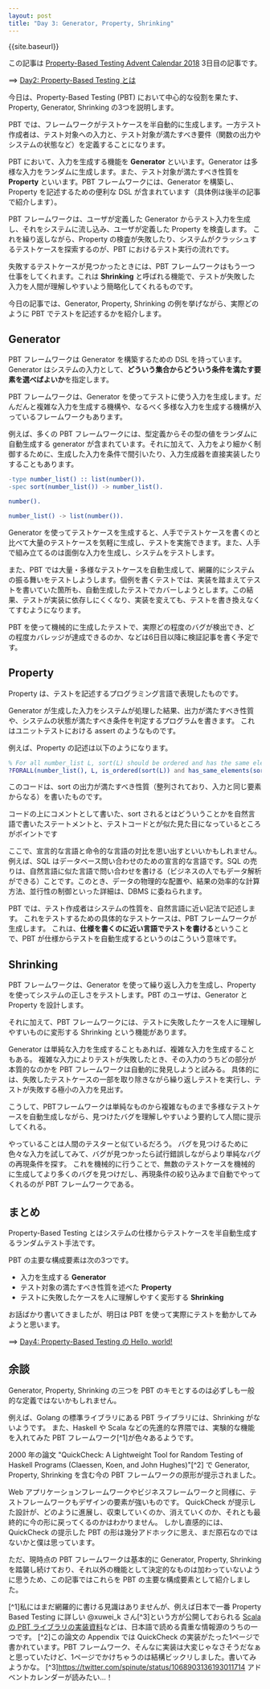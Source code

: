 ```yaml
---
layout: post
title: "Day 3: Generator, Property, Shrinking"
---
```


{{site.baseurl}}

この記事は [Property-Based Testing Advent Calendar 2018](https://qiita.com/advent-calendar/2018/property-based-testing) 3日目の記事です。

==> [Day2: Property-Based Testing とは](http://spinute.org/2018/12/02/PBT-day2.html)

今日は、Property-Based Testing (PBT) において中心的な役割を果たす、Property, Generator, Shrinking の3つを説明します。

PBT では、フレームワークがテストケースを半自動的に生成します。一方テスト作成者は、テスト対象への入力と、テスト対象が満たすべき要件（関数の出力やシステムの状態など）を定義することになります。

PBT において、入力を生成する機能を **Generator** といいます。Generator は多様な入力をランダムに生成します。また、テスト対象が満たすべき性質を **Property** といいます。PBT フレームワークには、Generator を構築し、Property を記述するための便利な DSL が含まれています（具体例は後半の記事で紹介します）。

PBT フレームワークは、ユーザが定義した Generator からテスト入力を生成し、それをシステムに流し込み、ユーザが定義した Property を検査します。
これを繰り返しながら、Property の検査が失敗したり、システムがクラッシュするテストケースを探索するのが、PBT におけるテスト実行の流れです。

失敗するテストケースが見つかったときには、PBT フレームワークはもう一つ仕事をしてくれます。これは **Shrinking** と呼ばれる機能で、テストが失敗した入力を人間が理解しやすいよう簡略化してくれるものです。

今日の記事では、Generator, Property, Shrinking の例を挙げながら、実際どのように PBT でテストを記述するかを紹介します。

## Generator

PBT フレームワークは Generator を構築するための DSL を持っています。Generator はシステムの入力として、**どういう集合からどういう条件を満たす要素を選べばよいか**を指定します。

PBT フレームワークは、Generator を使ってテストに使う入力を生成します。だんだんと複雑な入力を生成する機構や、なるべく多様な入力を生成する機構が入っているフレームワークもあります。

例えば、多くの PBT フレームワークには、型定義からその型の値をランダムに自動生成する generator が含まれています。それに加えて、入力をより細かく制御するために、生成した入力を条件で間引いたり、入力生成器を直接実装したりすることもあります。

```erlang
-type number_list() :: list(number()).
-spec sort(number_list()) -> number_list().

number().

number_list() -> list(number()).
```

Generator を使ってテストケースを生成すると、人手でテストケースを書くのと比べて大量のテストケースを気軽に生成し、テストを実施できます。また、人手で組み立てるのは面倒な入力を生成し、システムをテストします。

また、PBT では大量・多様なテストケースを自動生成して、網羅的にシステムの振る舞いをテストしようします。個例を書くテストでは、実装を踏まえてテストを書いていた箇所も、自動生成したテストでカバーしようとします。この結果、テストが実装に依存しにくくなり、実装を変えても、テストを書き換えなくてすむようになります。

PBT を使って機械的に生成したテストで、実際どの程度のバグが検出でき、どの程度カバレッジが達成できるのか、などは6日目以降に検証記事を書く予定です。

## Property

Property は、テストを記述するプログラミング言語で表現したものです。

Generator が生成した入力をシステムが処理した結果、出力が満たすべき性質や、システムの状態が満たすべき条件を判定するプログラムを書きます。
これはユニットテストにおける assert のようなものです。

例えば、Property の記述は以下のようになります。

```erlang
% For all number_list L, sort(L) should be ordered and has the same elements as L.
?FORALL(number_list(), L, is_ordered(sort(L)) and has_same_elements(sort(L), L)).
```

このコードは、sort の出力が満たすべき性質（整列されており、入力と同じ要素からなる）を書いたものです。

コードの上にコメントとして書いた、sort されるとはどういうことかを自然言語で書いたステートメントと、テストコードとが似た見た目になっているところがポイントです

ここで、宣言的な言語と命令的な言語の対比を思い出すといいかもしれません。例えば、SQL はデータベース問い合わせのための宣言的な言語です。SQL の売りは、自然言語に似た言語で問い合わせを書ける（ビジネスの人でもデータ解析ができる）ことです。このとき、データの物理的な配置や、結果の効率的な計算方法、並行性の制御といった詳細は、DBMS に委ねられます。

PBT では、テスト作成者はシステムの性質を、自然言語に近い記法で記述します。
これをテストするための具体的なテストケースは、PBT フレームワークが生成します。
これは、**仕様を書くのに近い言語でテストを書ける**ということで、PBT が仕様からテストを自動生成するというのはこういう意味です。

## Shrinking

PBT フレームワークは、Generator を使って繰り返し入力を生成し、Property を使ってシステムの正しさをテストします。PBT のユーザは、Generator と Property を設計します。

それに加えて、PBT フレームワークには、テストに失敗したケースを人に理解しやすいものに変形する Shrinking という機能があります。

Generator は単純な入力を生成することもあれば、複雑な入力を生成することもある。
複雑な入力によりテストが失敗したとき、その入力のうちどの部分が本質的なのかを PBT フレームワークは自動的に発見しようと試みる。
具体的には、失敗したテストケースの一部を取り除きながら繰り返しテストを実行し、テストが失敗する極小の入力を見出す。

こうして、PBTフレームワークは単純なものから複雑なものまで多様なテストケースを自動生成しながら、見つけたバグを理解しやすいよう要約して人間に提示してくれる。

やっていることは人間のテスターと似ているだろう。
バグを見つけるために色々な入力を試してみて、バグが見つかったら試行錯誤しながらより単純なバグの再現条件を探す。
これを機械的に行うことで、無数のテストケースを機械的に生成してより多くのバグを見つけだし、再現条件の絞り込みまで自動でやってくれるのが PBT フレームワークである。

## まとめ

Property-Based Testing とはシステムの仕様からテストケースを半自動生成するランダムテスト手法です。

PBT の主要な構成要素は次の3つです。

* 入力を生成する **Generator**
* テスト対象の満たすべき性質を述べた **Property**
* テストに失敗したケースを人に理解しやすく変形する **Shrinking**

お話ばかり書いてきましたが、明日は PBT を使って実際にテストを動かしてみようと思います。

==> [Day4: Property-Based Testing の Hello, world!](http://spinute.org/2018/12/04/PBT-day4.html)

## 余談

Generator, Property, Shrinking の三つを PBT のキモとするのは必ずしも一般的な定義ではないかもしれません。

例えば、Golang の標準ライブラリにある PBT ライブラリには、Shrinking がないようです。 また、Haskell や Scala などの先進的な界隈では、実験的な機能を入れてみた PBT フレームワーク[^1]が色々あるようです。

2000 年の論文 "QuickCheck: A Lightweight Tool for Random Testing of Haskell Programs (Claessen, Koen, and John Hughes)"[^2] で Generator, Property, Shrinking を含む今の PBT フレームワークの原形が提示されました。

Web アプリケーションフレームワークやビジネスフレームワークと同様に、テストフレームワークもデザインの要素が強いものです。
QuickCheck が提示した設計が、どのように進展し、収束していくのか、消えていくのか、それとも最終的に今の形に戻ってくるのかはわかりません。
しかし直感的には、QuickCheck の提示した PBT の形は幾分アドホックに思え、まだ原石なのではないかと僕は思っています。

ただ、現時点の PBT フレームワークは基本的に Generator, Property, Shrinking を踏襲し続けており、それ以外の機能として決定的なものは加わっていないように思うため、この記事ではこれらを PBT の主要な構成要素として紹介しました。

[^1]私にはまだ網羅的に書ける見識はありませんが、例えば日本で一番 Property Based Testing に詳しい @xuwei_k さん[^3]という方が公開しておられる [Scala の PBT ライブラリの実装資料](xuwei-k.github.io/slides/scalaprops/)などは、日本語で読める貴重な情報源のうちの一つです。
[^2]この論文の Appendix では QuickCheck の実装がたった1ページで書かれています。PBT フレームワーク、そんなに実装は大変じゃなさそうだなぁと思っていたけど、1ページでかけちゃうのは結構ビックリしました。書いてみようかな。
[^3]https://twitter.com/spinute/status/1068903136193011714 アドベントカレンダーが読みたい...！
